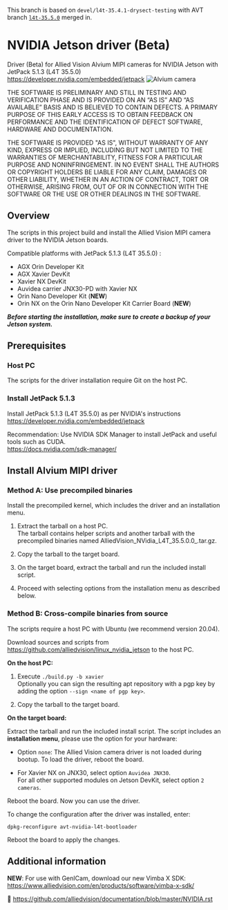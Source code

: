 This branch is based on `devel/l4t-35.4.1-drysect-testing` with AVT branch [`l4t-35.5.0`](https://github.com/alliedvision/linux_nvidia_jetson/tree/l4t-35.5.0) merged in.

# NVIDIA Jetson driver (Beta)


Driver (Beta) for Allied Vision Alvium MIPI cameras for NVIDIA Jetson with JetPack 5.1.3 (L4T 35.5.0)     
https://developer.nvidia.com/embedded/jetpack
![Alvium camera](https://cdn.alliedvision.com/fileadmin/content/images/cameras/Alvium/various/alvium-cameras-models.png)

THE SOFTWARE IS PRELIMINARY AND STILL IN TESTING AND VERIFICATION PHASE AND IS PROVIDED ON AN “AS IS” AND “AS AVAILABLE” BASIS AND IS BELIEVED TO CONTAIN DEFECTS. A PRIMARY PURPOSE OF THIS EARLY ACCESS IS TO OBTAIN FEEDBACK ON PERFORMANCE AND THE IDENTIFICATION OF DEFECT SOFTWARE, HARDWARE AND DOCUMENTATION.

THE SOFTWARE IS PROVIDED "AS IS", WITHOUT WARRANTY OF ANY KIND, EXPRESS OR IMPLIED, INCLUDING BUT NOT LIMITED TO THE WARRANTIES OF MERCHANTABILITY, FITNESS FOR A PARTICULAR PURPOSE AND NONINFRINGEMENT. IN NO EVENT SHALL THE AUTHORS OR COPYRIGHT HOLDERS BE LIABLE FOR ANY CLAIM, DAMAGES OR OTHER LIABILITY, WHETHER IN AN ACTION OF CONTRACT, TORT OR OTHERWISE, ARISING FROM, OUT OF OR IN CONNECTION WITH THE SOFTWARE OR THE USE OR OTHER DEALINGS IN THE SOFTWARE.

## Overview

The scripts in this project build and install the Allied Vision MIPI camera driver to the NVIDIA Jetson boards.

Compatible platforms with JetPack 5.1.3 (L4T 35.5.0) : 

  - AGX Orin Developer Kit
  - AGX Xavier DevKit
  - Xavier NX DevKit
  - Auvidea carrier JNX30-PD with Xavier NX
  - Orin Nano Developer Kit (**NEW**)
  - Orin NX on the Orin Nano Developer Kit Carrier Board (**NEW**)

***Before starting the installation, make sure to create a backup of your Jetson system.***

## Prerequisites

### Host PC
The scripts for the driver installation require Git on the host PC.

### Install JetPack 5.1.3
 
Install JetPack 5.1.3 (L4T 35.5.0) as per NVIDIA's instructions
 https://developer.nvidia.com/embedded/jetpack      

Recommendation: Use NVIDIA SDK Manager to install JetPack and useful tools such as CUDA.   
https://docs.nvidia.com/sdk-manager/  




## Install Alvium MIPI driver

### Method A: Use precompiled binaries   
 
  Install the precompiled kernel, which includes the driver and an installation menu.   

  1. Extract the tarball on a host PC.   
  The tarball contains helper scripts and another tarball with the precompiled binaries named AlliedVision_NVidia_L4T_35.5.0.0_<git-rev>.tar.gz. 

2. Copy the tarball to the target board. 
3. On the target board, extract the tarball and run the included install script.   
4. Proceed with selecting options from the installation menu as described below.

### Method B: Cross-compile binaries from source      
  The scripts require a host PC with Ubuntu (we recommend version 20.04).

Download sources and scripts from https://github.com/alliedvision/linux_nvidia_jetson to the host PC.

**On the host PC:**

1. Execute `./build.py -b xavier`  
Optionally you can sign the resulting apt repository with a pgp key by adding the option `--sign <name of pgp key>`.

2. Copy the tarball to the target board. 

**On the target board:**

Extract the tarball and run the included install script. 
The script includes an **installation menu**, please use the option for your hardware: 

+ Option `none`: The Allied Vision camera driver is not loaded during bootup. To load the driver, reboot the board.

+ For Xavier NX on JNX30, select option `Auvidea JNX30`.   
For all other supported modules on Jetson DevKit, select option `2 cameras`.  

Reboot the board. Now you can use the driver. 

To change the configuration after the driver was installed, enter:

`dpkg-reconfigure avt-nvidia-l4t-bootloader`

Reboot the board to apply the changes.


 ## Additional information

**NEW**: For use with GenICam, download our new Vimba X SDK: 
https://www.alliedvision.com/en/products/software/vimba-x-sdk/

 :open_book:
 https://github.com/alliedvision/documentation/blob/master/NVIDIA.rst
